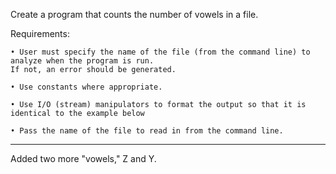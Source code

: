 Create a program that counts the number of vowels in a file.  

Requirements:
  
    • User must specify the name of the file (from the command line) to analyze when the program is run. 
    If not, an error should be generated.
  
    • Use constants where appropriate.
  
    • Use I/O (stream) manipulators to format the output so that it is identical to the example below
  
    • Pass the name of the file to read in from the command line.
  
  -------------------------------------------------------------------------------------------------------------------------------------------
  
  Added two more "vowels," Z and Y.
